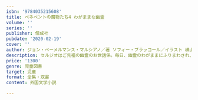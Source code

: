 ```yaml
---
isbn: '9784035215608'
title: ベネベントの魔物たち4 わがままな幽霊
volume: ''
series: ''
publisher: 偕成社
pubdate: '2020-02-19'
cover: ''
author: ジョン・ベーメルマンス・マルシアノ／著 ソフィー・ブラッコール／イラスト 横山和江／翻訳
description: セルジオはご先祖の幽霊のお世話係。毎日、幽霊のわがままにふりまわされ、もうウンザリ！　ああぼくの人生、どうなっちゃうの？
price: '1300'
genre: 児童図書
target: 児童
format: 全集・双書
content: 外国文学小説

---
```


